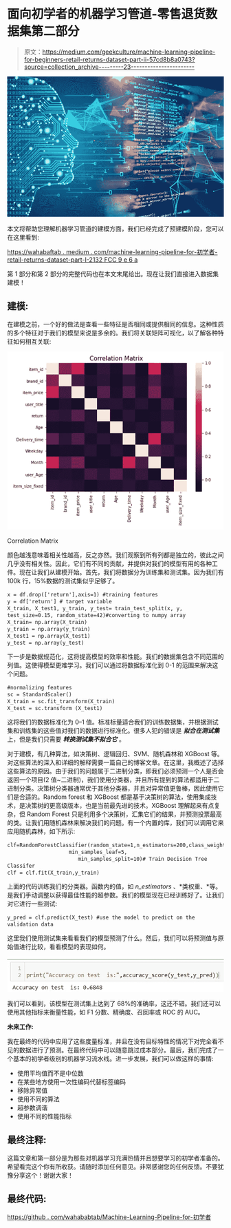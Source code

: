 # 面向初学者的机器学习管道-零售退货数据集第二部分

> 原文：<https://medium.com/geekculture/machine-learning-pipeline-for-beginners-retail-returns-dataset-part-ii-57cd8b8a0743?source=collection_archive---------23----------------------->

![](img/08b35d1dca0b54cc091808276c9767df.png)

本文将帮助您理解机器学习管道的建模方面，我们已经完成了预建模阶段，您可以在这里看到:

[https://wahabaftab . medium . com/machine-learning-pipeline-for-初学者-retail-returns-dataset-part-I-2132 FCC 9 e 6 a](https://wahabaftab.medium.com/machine-learning-pipeline-for-beginners-retail-returns-dataset-part-i-2132cfcc9e6a)

第 1 部分和第 2 部分的完整代码也在本文末尾给出。现在让我们直接进入数据集建模！

## 建模:

在建模之前，一个好的做法是查看一些特征是否相同或提供相同的信息。这种性质的多个特征对于我们的模型来说是多余的。我们将关联矩阵可视化，以了解各种特征如何相互关联:

![](img/7959fa916ce081cce0396bb2e25d1543.png)

Correlation Matrix

颜色越浅意味着相关性越高，反之亦然。我们观察到所有列都是独立的，彼此之间几乎没有相关性。因此，它们有不同的贡献，并提供对我们的模型有用的各种工件。现在让我们从建模开始。首先，我们将数据分为训练集和测试集。因为我们有 100k 行，15%数据的测试集似乎足够了。

```
x = df.drop(['return'],axis=1) #training features
y = df['return'] # target variable
X_train, X_test1, y_train, y_test= train_test_split(x, y, test_size=0.15, random_state=42)#converting to numpy array
X_train= np.array(X_train)
y_train = np.array(y_train)
X_test1 = np.array(X_test1)
y_test = np.array(y_test)
```

下一步是数据规范化，这将提高模型的效率和性能。我们的数据集包含不同范围的列值。这使得模型更难学习。我们可以通过将数据标准化到 0-1 的范围来解决这个问题。

```
#normalizing features
sc = StandardScaler()
X_train = sc.fit_transform(X_train)
X_test = sc.transform (X_test1)
```

这将我们的数据标准化为 0–1 值。标准标量适合我们的训练数据集，并根据测试集和训练集的这些值对我们的数据进行标准化。很多人犯的错误是 ***拟合在测试集*** 上，但是我们只需要 ***转换测试集不拟合它*** 。

对于建模，有几种算法，如决策树、逻辑回归、SVM、随机森林和 XGBoost 等。对这些算法的深入和详细的解释需要一篇自己的博客文章。在这里，我概述了选择这些算法的原因。由于我们的问题属于二进制分类，即我们必须预测一个人是否会返回一个项目(2 值~二进制)，我们使用分类器，并且所有提到的算法都适用于二进制分类。决策树分类器通常优于其他分类器，并且对异常值更鲁棒，因此使用它们是合适的。Random forest 和 XGBoost 都是基于决策树的算法，使用集成技术，是决策树的更高级版本，也是当前最先进的技术。XGBoost 理解起来有点复杂，但 Random Forest 只是利用多个决策树，汇集它们的结果，并预测投票最高的类。让我们用随机森林来解决我们的问题。有一个内置的库，我们可以调用它来应用随机森林，如下所示:

```
clf=RandomForestClassifier(random_state=1,n_estimators=200,class_weight='balanced',
                    min_samples_leaf=5,
                       min_samples_split=10)# Train Decision Tree Classifer
clf = clf.fit(X_train,y_train)
```

上面的代码训练我们的分类器。函数内的值，如 *n_estimators* 、*类权重、*等。是我们手动调整以获得最佳性能的超参数。我们的模型现在已经训练好了。让我们对它进行一些测试:

```
y_pred = clf.predict(X_test) #use the model to predict on the validation data
```

这里我们使用测试集来看看我们的模型预测了什么。然后，我们可以将预测值与原始值进行比较，看看模型的表现如何。

![](img/ee403704aaa3cdf3d72cdf08227fc099.png)

我们可以看到，该模型在测试集上达到了 68%的准确率，这还不错。我们还可以使用其他指标来衡量性能，如 F1 分数、精确度、召回率或 ROC 的 AUC。

**未来工作:**

我在最终的代码中应用了这些度量标准，并且在没有目标特性的情况下对完全看不见的数据进行了预测。在最终代码中可以随意跳过成本部分。最后，我们完成了一个基本的初学者级别的机器学习流水线。进一步发展，我们可以做这样的事情:

*   使用平均值而不是中位数
*   在某些地方使用一次性编码代替标签编码
*   移除异常值
*   使用不同的算法
*   超参数调谐
*   使用不同的性能指标

## 最终注释:

这篇文章和第一部分是为那些对机器学习充满热情并且想要学习的初学者准备的。希望看完这个你有所收获。请随时添加任何意见。非常感谢您的任何反馈。不要犹豫分享这个！谢谢大家！

## 最终代码:

[https://github . com/wahababtab/Machine-Learning-Pipeline-for-初学者](https://github.com/wahabaftab/Machine-Learning-Pipeline-for-Beginners)